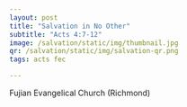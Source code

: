 ```yaml
---
layout: post
title: "Salvation in No Other"
subtitle: "Acts 4:7-12"
image: /salvation/static/img/thumbnail.jpg
qr: /salvation/static/img/salvation-qr.png
tags: acts fec

---
```

Fujian Evangelical Church (Richmond)
